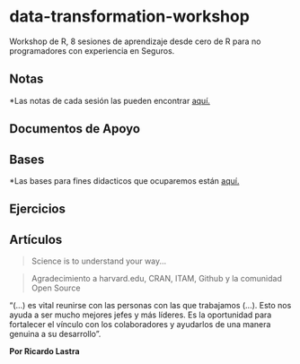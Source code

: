# data-transformation-workshop

Workshop de R, 8 sesiones de aprendizaje desde cero de R para no programadores con experiencia en Seguros.

## Notas
*Las notas de cada sesión las pueden encontrar [aquí.](data-transformation.Rmd)

## Documentos de Apoyo

## Bases

*Las bases para fines didacticos que ocuparemos están [aquí.](bases/)

## Ejercicios

## Artículos


> Science is to understand your way...

> Agradecimiento a harvard.edu, CRAN, ITAM, Github y la comunidad Open Source


“(...) es vital reunirse con las personas con las que trabajamos (...). Esto nos ayuda a ser mucho mejores jefes y más líderes. Es la oportunidad para fortalecer el vínculo con los colaboradores y ayudarlos de una manera genuina a su desarrollo”.


__Por Ricardo Lastra__